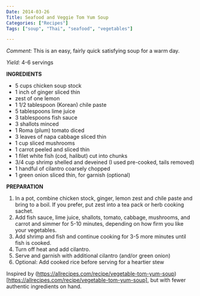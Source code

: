 ```yaml
---
Date: 2014-03-26
Title: Seafood and Veggie Tom Yum Soup
Categories: ["Recipes"]
Tags: ["soup", "Thai", "seafood", "vegetables"]

---
```


*Comment:* This is an easy, fairly quick satisfying soup for a warm day.

*Yield:* 4-6 servings

__INGREDIENTS__

* 5 cups chicken soup stock
* 1 inch of ginger sliced thin
* zest of one lemon
* 1 1/2 tablespoon (Korean) chile paste
* 5 tablespoons lime juice
* 3 tablespoons fish sauce
* 3 shallots minced
* 1 Roma (plum) tomato diced
* 3 leaves of napa cabbage sliced thin
* 1 cup sliced mushrooms
* 1 carrot peeled and sliced thin
* 1 filet white fish (cod, halibut) cut into chunks
* 3/4 cup shrimp shelled and deveined (I used pre-cooked, tails removed)
* 1 handful of cilantro coarsely chopped
* 1 green onion sliced thin, for garnish (optional)

__PREPARATION__

1. In a pot, combine chicken stock, ginger, lemon zest and chile paste and bring to a boil. If you prefer, put zest into a tea pack or herb cooking sachet.
2. Add fish sauce, lime juice, shallots, tomato, cabbage, mushrooms, and carrot and simmer for 5-10 minutes, depending on how firm you like your vegetables.
3. Add shrimp and fish and continue cooking for 3-5 more minutes until fish is cooked.
4. Turn off heat and add cilantro.
5. Serve and garnish with additional cilantro (and/or green onion)
6. Optional: Add cooked rice before serving for a heartier stew

Inspired by (https://allrecipes.com/recipe/vegetable-tom-yum-soup)[https://allrecipes.com/recipe/vegetable-tom-yum-soup], but with fewer authentic ingredients on hand.
